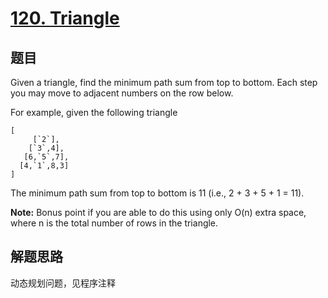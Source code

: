 # [120. Triangle](https://leetcode-cn.com/problems/triangle/)

## 题目
Given a triangle, find the minimum path sum from top to bottom. Each step you may move to adjacent numbers on the row below.

For example, given the following triangle
```
[
     [`2`],
    [`3`,4],
   [6,`5`,7],
  [4,`1`,8,3]
]
```

The minimum path sum from top to bottom is 11 (i.e., 2 + 3 + 5 + 1 = 11).

**Note:**
Bonus point if you are able to do this using only O(n) extra space, where n is the total number of rows in the triangle.

## 解题思路
动态规划问题，见程序注释
